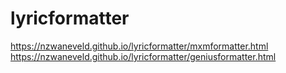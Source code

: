 # lyricformatter

https://nzwaneveld.github.io/lyricformatter/mxmformatter.html
https://nzwaneveld.github.io/lyricformatter/geniusformatter.html
